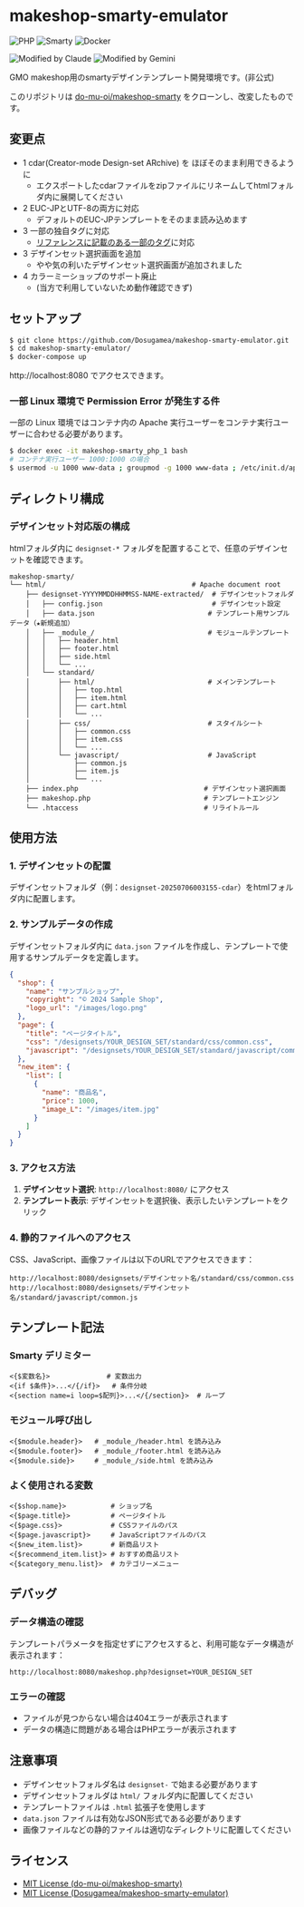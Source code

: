 # makeshop-smarty-emulator

![PHP](https://img.shields.io/badge/PHP-777BB4?style=for-the-badge&logo=php&logoColor=white)
![Smarty](https://img.shields.io/badge/Template-Smarty-orange?style=for-the-badge&logo=smarty&logoColor=white)
![Docker](https://img.shields.io/badge/Docker-2496ED?style=for-the-badge&logo=docker&logoColor=white)

![Modified by Claude](https://img.shields.io/badge/Modified%20by-Claude-D97757?style=flat-square&logo=claude)
![Modified by Gemini](https://img.shields.io/badge/Modified%20by-Gemini-4285F4?style=flat-square&logo=google-gemini)


GMO makeshop用のsmartyデザインテンプレート開発環境です。(非公式)

このリポジトリは [do-mu-oi/makeshop-smarty](https://github.com/do-mu-oi/makeshop-smarty) をクローンし、改変したものです。

## 変更点
- 1 cdar(Creator-mode Design-set ARchive) を ほぼそのまま利用できるように
  - エクスポートしたcdarファイルをzipファイルにリネームしてhtmlフォルダ内に展開してください
- 2 EUC-JPとUTF-8の両方に対応
  - デフォルトのEUC-JPテンプレートをそのまま読み込めます
- 3 一部の独自タグに対応
  - [リファレンスに記載のある一部のタグ](https://reference.makeshop.jp/creator-mode/contents/modifier/index.html)に対応
- 3 デザインセット選択画面を追加
  - やや気の利いたデザインセット選択画面が追加されました
- 4 カラーミーショップのサポート廃止
  - (当方で利用していないため動作確認できず)

## セットアップ

```bash
$ git clone https://github.com/Dosugamea/makeshop-smarty-emulator.git
$ cd makeshop-smarty-emulator/
$ docker-compose up
```

http://localhost:8080 でアクセスできます。

### 一部 Linux 環境で Permission Error が発生する件

一部の Linux 環境ではコンテナ内の Apache 実行ユーザーをコンテナ実行ユーザーに合わせる必要があります。

```bash
$ docker exec -it makeshop-smarty_php_1 bash
# コンテナ実行ユーザー 1000:1000 の場合
$ usermod -u 1000 www-data ; groupmod -g 1000 www-data ; /etc/init.d/apache2 reload
```

## ディレクトリ構成

### デザインセット対応版の構成

htmlフォルダ内に `designset-*` フォルダを配置することで、任意のデザインセットを確認できます。

```
makeshop-smarty/
└── html/                                    # Apache document root
    ├── designset-YYYYMMDDHHMMSS-NAME-extracted/  # デザインセットフォルダ
    │   ├── config.json                           # デザインセット設定
    │   ├── data.json                            # テンプレート用サンプルデータ（★新規追加）
    │   ├── _module_/                            # モジュールテンプレート
    │   │   ├── header.html
    │   │   ├── footer.html
    │   │   ├── side.html
    │   │   └── ...
    │   └── standard/
    │       ├── html/                            # メインテンプレート
    │       │   ├── top.html
    │       │   ├── item.html
    │       │   ├── cart.html
    │       │   └── ...
    │       ├── css/                             # スタイルシート
    │       │   ├── common.css
    │       │   ├── item.css
    │       │   └── ...
    │       └── javascript/                      # JavaScript
    │           ├── common.js
    │           ├── item.js
    │           └── ...
    ├── index.php                               # デザインセット選択画面
    ├── makeshop.php                            # テンプレートエンジン
    └── .htaccess                               # リライトルール
```

## 使用方法

### 1. デザインセットの配置

デザインセットフォルダ（例：`designset-20250706003155-cdar`）をhtmlフォルダ内に配置します。

### 2. サンプルデータの作成

デザインセットフォルダ内に `data.json` ファイルを作成し、テンプレートで使用するサンプルデータを定義します。

```json
{
  "shop": {
    "name": "サンプルショップ",
    "copyright": "© 2024 Sample Shop",
    "logo_url": "/images/logo.png"
  },
  "page": {
    "title": "ページタイトル",
    "css": "/designsets/YOUR_DESIGN_SET/standard/css/common.css",
    "javascript": "/designsets/YOUR_DESIGN_SET/standard/javascript/common.js"
  },
  "new_item": {
    "list": [
      {
        "name": "商品名",
        "price": 1000,
        "image_L": "/images/item.jpg"
      }
    ]
  }
}
```

### 3. アクセス方法

1. **デザインセット選択**: `http://localhost:8080/` にアクセス
2. **テンプレート表示**: デザインセットを選択後、表示したいテンプレートをクリック

### 4. 静的ファイルへのアクセス

CSS、JavaScript、画像ファイルは以下のURLでアクセスできます：

```
http://localhost:8080/designsets/デザインセット名/standard/css/common.css
http://localhost:8080/designsets/デザインセット名/standard/javascript/common.js
```

## テンプレート記法

### Smarty デリミター

```smarty
<{$変数名}>              # 変数出力
<{if $条件}>...</{/if}>   # 条件分岐
<{section name=i loop=$配列}>...</{/section}>  # ループ
```

### モジュール呼び出し

```smarty
<{$module.header}>   # _module_/header.html を読み込み
<{$module.footer}>   # _module_/footer.html を読み込み
<{$module.side}>     # _module_/side.html を読み込み
```

### よく使用される変数

```smarty
<{$shop.name}>           # ショップ名
<{$page.title}>          # ページタイトル
<{$page.css}>            # CSSファイルのパス
<{$page.javascript}>     # JavaScriptファイルのパス
<{$new_item.list}>       # 新商品リスト
<{$recommend_item.list}> # おすすめ商品リスト
<{$category_menu.list}>  # カテゴリーメニュー
```

## デバッグ

### データ構造の確認

テンプレートパラメータを指定せずにアクセスすると、利用可能なデータ構造が表示されます：

```
http://localhost:8080/makeshop.php?designset=YOUR_DESIGN_SET
```

### エラーの確認

- ファイルが見つからない場合は404エラーが表示されます
- データの構造に問題がある場合はPHPエラーが表示されます

## 注意事項

- デザインセットフォルダ名は `designset-` で始まる必要があります
- デザインセットフォルダは `html/` フォルダ内に配置してください
- テンプレートファイルは `.html` 拡張子を使用します
- `data.json` ファイルは有効なJSON形式である必要があります
- 画像ファイルなどの静的ファイルは適切なディレクトリに配置してください

## ライセンス

- [MIT License (do-mu-oi/makeshop-smarty)](./LICENSE)
- [MIT License (Dosugamea/makeshop-smarty-emulator)](./LICENSE)